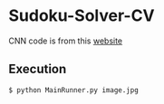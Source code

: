 # Sudoku-Solver-CV
 
CNN code is from this [website](https://towardsdatascience.com/mnist-handwritten-digits-classification-using-a-convolutional-neural-network-cnn-af5fafbc35e9#_=_)

## Execution

```
$ python MainRunner.py image.jpg
```
